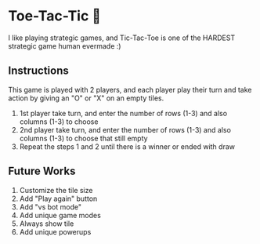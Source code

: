 # Toe-Tac-Tic 🧩

I like playing strategic games, and Tic-Tac-Toe is one of the HARDEST strategic game human evermade :)

## Instructions

This game is played with 2 players, and each player play their turn and take action by giving an "O" or "X" on an empty tiles.

1. 1st player take turn, and enter the number of rows (1-3) and also columns (1-3) to choose
2. 2nd player take turn, and enter the number of rows (1-3) and also columns (1-3) to choose that still empty
3. Repeat the steps 1 and 2 until there is a winner or ended with draw

## Future Works

1. Customize the tile size
2. Add "Play again" button
3. Add "vs bot mode"
4. Add unique game modes
5. Always show tile
6. Add unique powerups
